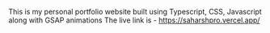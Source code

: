 This is my personal portfolio website built using Typescript, CSS, Javascript along with GSAP animations
The live link is - https://saharshpro.vercel.app/
